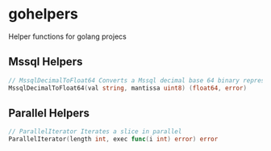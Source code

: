 # gohelpers
Helper functions for golang projecs

## Mssql Helpers

```go
// MssqlDecimalToFloat64 Converts a Mssql decimal base 64 binary representation to float64
MssqlDecimalToFloat64(val string, mantissa uint8) (float64, error)
```

## Parallel Helpers
```go
// ParallelIterator Iterates a slice in parallel
ParallelIterator(length int, exec func(i int) error) error
```